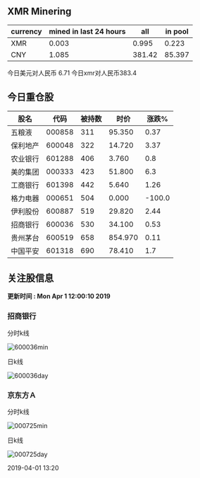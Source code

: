 ## XMR Minering

|currency|mined in last 24 hours|all|in pool|
|---|---|---|---|
|XMR|0.003|0.995|0.223|
|CNY|1.085|381.42|85.397|

今日美元对人民币 6.71	今日xmr对人民币383.4


## 今日重仓股 

|股名|代码|被持数|时价|涨跌%|
|---|---|---|---|---|
|五粮液|000858|311|95.350|0.37|
|保利地产|600048|322|14.720|3.37|
|农业银行|601288|406|3.760|0.8|
|美的集团|000333|423|51.800|6.3|
|工商银行|601398|442|5.640|1.26|
|格力电器|000651|504|0.000|-100.0|
|伊利股份|600887|519|29.820|2.44|
|招商银行|600036|530|34.100|0.53|
|贵州茅台|600519|658|854.970|0.11|
|中国平安|601318|690|78.410|1.7|

## 关注股信息
**更新时间 : Mon Apr  1 12:00:10 2019**
### 招商银行 
分时k线

![600036min](http://image.sinajs.cn/newchart/min/n/sh600036.gif)

日k线

![600036day](http://image.sinajs.cn/newchart/daily/n/sh600036.gif)

### 京东方Ａ 
分时k线

![000725min](http://image.sinajs.cn/newchart/min/n/sz000725.gif)

日k线

![000725day](http://image.sinajs.cn/newchart/daily/n/sz000725.gif)

2019-04-01 13:20
